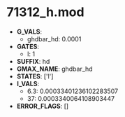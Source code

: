 # 71312_h.mod

- **G_VALS**:
  - ghdbar_hd: 0.0001
- **GATES**:
  - l: 1
- **SUFFIX**: hd
- **GMAX_NAME**: ghdbar_hd
- **STATES**: ['l']
- **I_VALS**:
  - 6.3: 0.00033401236102283507
  - 37: 0.0003340064108903447
- **ERROR_FLAGS**: []
